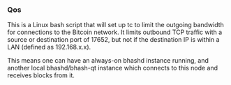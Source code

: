 ### Qos ###

This is a Linux bash script that will set up tc to limit the outgoing bandwidth for connections to the Bitcoin network. It limits outbound TCP traffic with a source or destination port of 17652, but not if the destination IP is within a LAN (defined as 192.168.x.x).

This means one can have an always-on bhashd instance running, and another local bhashd/bhash-qt instance which connects to this node and receives blocks from it.
